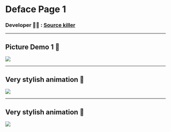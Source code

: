 # Deface Page 1
<h3>Developer 👨‍💻 : <a href='https://t.me/source_killer'>Source killer</a></h3><hr>
<h2>Picture Demo 1 📸</h2>
<img src='https://raw.githubusercontent.com/Soltanmsb/Deface-Page/msb/Demo.png'>
<hr>
<h2>Very stylish animation 📸</h2>
<img src='https://raw.githubusercontent.com/Soltanmsb/Deface-Page/msb/Demo2.png'>
<hr>
<h2>Very stylish animation 📸</h2>
<img src="https://raw.githubusercontent.com/Soltanmsb/Deface-Page/msb/Demo3.png">
